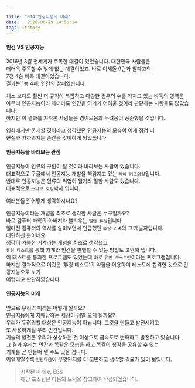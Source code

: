 ```yaml
---

title: "014.인공지능의 미래"
date:   2020-06-29 14:50:14
tags: itstory
---
```


#### [](#인간-VS-인공지능 "인간 VS 인공지능")인간 VS 인공지능

2016년 3월 전세계가 주목한 대결이 있었습니다. 대한민국 사람들은  
더더욱 주목할 수 밖에 없는 대결이었죠. 바로 이세돌 9단과 알파고의  
7전 4승 바둑 대결이었습니다.  
결과는 1승 4패, 인간의 참패였습니다.

체스 보다도 훨씬 더 규칙이 복잡하고 다양한 경우의 수를 가지고 있는 바둑의 영역은  
아무리 인공지능이라 하더라도 인간을 이기기 어려울 것이라 판단하는 사람들도 많았습니다.  
하지만 이 결과를 지켜본 사람들은 경이로움과 두려움이 공존했을 것입니다.

영화에서만 존재할 것이라고 생각했던 인공지능의 모습이 이제 점점 더  
현실과 가까워지는 순간을 맞이하게 되었습니다.

#### [](#인공지능을-바라보는-관점 "인공지능을 바라보는 관점")인공지능을 바라보는 관점

인공지능이 인류의 구원이 될 것이라 바라보는 사람이 있습니다.  
대표적으로 구글에서 인공지능 개발을 책임지고 있는 `레이 커즈와일`입니다.  
반대로 인공지능은 인류의 위협이 될거라 말한 사람도 있습니다.  
대표적으로 `스티브 호킹`박사 입니다.

여러분들은 어떻게 생각하시나요?

인공지능이라는 개념을 최초로 생각한 사람은 누구일까요?  
바로 컴퓨터 과학의 아버지라 불리우는 `앨런 튜링`입니다.  
얼마전 컴퓨터의 역사를 살펴보면서 언급했던 `튜링 기계`의 그 개발자입니다.  
대단하신 분이네요.  
생각이 가능한 기계라는 개념을 최초로 생각했고  
`튜링 테스트`를 통해 기계와 인간을 판별할 수 있는 방법도 고안해 냅니다.  
이 테스트를 통과한 프로그램도 있었는데 바로 `유진 구스트만`이라는 프로그램입니다.  
하지만 결과적으로 이것은 ‘튜링 테스트’의 약점을 이용하여 테스트에 합격한 것으로 인공지능으로 보기  
어렵다고 판단하였습니다.

#### [](#인공지능의-미래 "인공지능의 미래")인공지능의 미래

앞으로 우리의 미래는 어떻게 될까요?  
인공지능에게 지배당하는 세상이 정말 오게 될까요?  
우리가 두려워할 대상은 인공지능이 아닙니다. 그것을 만들고 발전시키고  
또 사용하게될 우리 인간입니다.  
기술의 발전은 우리가 상상하는 것 이상으로 급속도로 변화하고 발전하고 있습니다.  
그 결과 우리는 인간과 똑같은 모습을 하고 똑같이 생각을 공유할 수 있는  
기계를 곧 만들어 낼 수도 있을 겁니다.  
이럴때일수록 `인간다움`이 무엇인지를 더 고민하고 생각할 필요가 있어 보입니다.

> 시작된 미래 e, EBS  
해당 포스팅은 다음의 도서을 참고하여 작성되었습니다.

